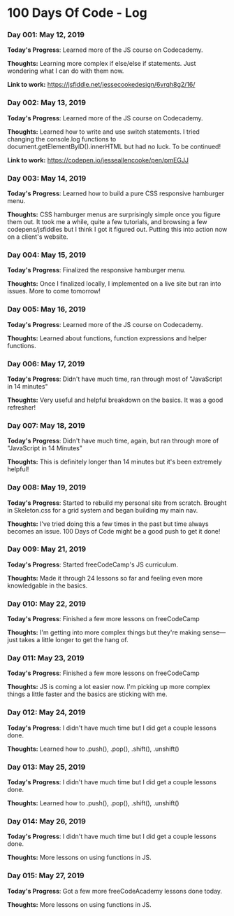 # 100 Days Of Code - Log

### Day 001: May 12, 2019

**Today's Progress**: Learned more of the JS course on Codecademy.

**Thoughts:** Learning more complex if else/else if statements. Just wondering what I can do with them now.

**Link to work:** https://jsfiddle.net/jessecookedesign/6vrqh8g2/16/

### Day 002: May 13, 2019

**Today's Progress**: Learned more of the JS course on Codecademy.

**Thoughts:** Learned how to write and use switch statements. I tried changing the console.log functions to document.getElementByID().innerHTML but had no luck. To be continued!

**Link to work:** https://codepen.io/jesseallencooke/pen/pmEGJJ

### Day 003: May 14, 2019

**Today's Progress**: Learned how to build a pure CSS responsive hamburger menu.

**Thoughts:** CSS hamburger menus are surprisingly simple once you figure them out. It took me a while, quite a few tutorials, and browsing a few codepens/jsfiddles but I think I got it figured out. Putting this into action now on a client's website.

### Day 004: May 15, 2019

**Today's Progress**: Finalized the responsive hamburger menu.

**Thoughts:** Once I finalized locally, I implemented on a live site but ran into issues. More to come tomorrow!

### Day 005: May 16, 2019

**Today's Progress**: Learned more of the JS course on Codecademy.

**Thoughts:** Learned about functions, function expressions and helper functions.

### Day 006: May 17, 2019

**Today's Progress**: Didn't have much time, ran through most of "JavaScript in 14 minutes"

**Thoughts:** Very useful and helpful breakdown on the basics. It was a good refresher!

### Day 007: May 18, 2019

**Today's Progress**: Didn't have much time, again, but ran through more of "JavaScript in 14 Minutes"

**Thoughts:** This is definitely longer than 14 minutes but it's been extremely helpful!

### Day 008: May 19, 2019

**Today's Progress**: Started to rebuild my personal site from scratch. Brought in Skeleton.css for a grid system and began building my main nav.

**Thoughts:** I've tried doing this a few times in the past but time always becomes an issue. 100 Days of Code might be a good push to get it done!

### Day 009: May 21, 2019

**Today's Progress**: Started freeCodeCamp's JS curriculum.

**Thoughts:** Made it through 24 lessons so far and feeling even more knowledgable in the basics.

### Day 010: May 22, 2019

**Today's Progress**: Finished a few more lessons on freeCodeCamp

**Thoughts:** I'm getting into more complex things but they're making sense—just takes a little longer to get the hang of.

### Day 011: May 23, 2019

**Today's Progress**: Finished a few more lessons on freeCodeCamp

**Thoughts:** JS is coming a lot easier now. I'm picking up more complex things a little faster and the basics are sticking with me.

### Day 012: May 24, 2019

**Today's Progress**: I didn't have much time but I did get a couple lessons done.

**Thoughts:** Learned how to .push(), .pop(), .shift(), .unshift()

### Day 013: May 25, 2019

**Today's Progress**: I didn't have much time but I did get a couple lessons done.

**Thoughts:** Learned how to .push(), .pop(), .shift(), .unshift()

### Day 014: May 26, 2019

**Today's Progress**: I didn't have much time but I did get a couple lessons done.

**Thoughts:** More lessons on using functions in JS.

### Day 015: May 27, 2019

**Today's Progress**: Got a few more freeCodeAcademy lessons done today.

**Thoughts:** More lessons on using functions in JS.
